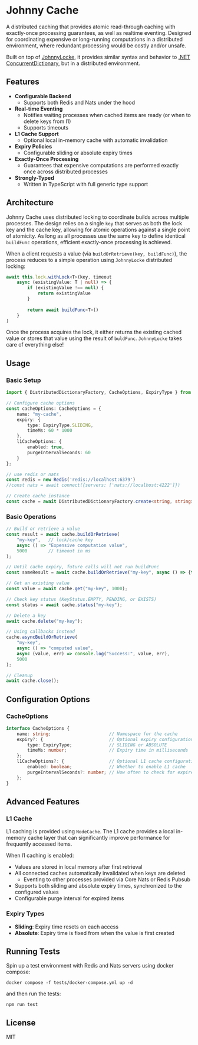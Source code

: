 # Johnny Cache

A distributed caching that provides atomic read-through caching with exactly-once processing guarantees, as well as realtime eventing. Designed for coordinating expensive or long-running computations in a distributed environment, where redundant processing would be costly and/or unsafe.

Built on top of [JohnnyLocke](https://github.com/jbagatta/johnny-locke), it provides similar syntax and behavior to [.NET ConcurrentDictionary](https://learn.microsoft.com/en-us/dotnet/api/system.collections.concurrent.concurrentdictionary-2?view=net-9.0), but in a distributed environment.

## Features

- **Configurable Backend**
    - Supports both Redis and Nats under the hood
- **Real-time Eventing**
    - Notifies waiting processes when cached items are ready (or when to delete keys from l1)
    - Supports timeouts
- **L1 Cache Support**
    - Optional local in-memory cache with automatic invalidation
- **Expiry Policies**
    - Configurable sliding or absolute expiry times
- **Exactly-Once Processing**
    - Guarantees that expensive computations are performed exactly once across distributed processes
- **Strongly-Typed**
    - Written in TypeScript with full generic type support

## Architecture

Johnny Cache uses distributed locking to coordinate builds across multiple processes. The design relies on a single `key` that serves as both the lock key and the cache key, allowing for atomic operations against a single point of atomicity. As long as all processes use the same key to define identical `buildFunc` operations, efficient exactly-once processing is achieved.

When a client requests a value (via `buildOrRetrieve(key, buildFunc)`), the process reduces to a simple operation using `JohnnyLocke` distributed locking:
```typescript
await this.lock.withLock<T>(key, timeout
    async (existingValue: T | null) => {
        if (existingValue !== null) {
            return existingValue
        }
            
        return await buildFunc<T>()
    }
)
```

Once the process acquires the lock, it either returns the existing cached value or stores that value using the result of `buldFunc`. `JohnnyLocke` takes care of everything else!

## Usage

### Basic Setup

```typescript
import { DistributedDictionaryFactory, CacheOptions, ExpiryType } from 'johnny-cache';

// Configure cache options
const cacheOptions: CacheOptions = {
    name: "my-cache",
    expiry: {
        type: ExpiryType.SLIDING,
        timeMs: 60 * 1000 
    },
    l1CacheOptions: {
        enabled: true,
        purgeIntervalSeconds: 60
    }
};

// use redis or nats
const redis = new Redis('redis://localhost:6379')
//const nats = await connect({servers: ['nats://localhost:4222']})

// Create cache instance
const cache = await DistributedDictionaryFactory.create<string, string>(redis, cacheOptions);
```

### Basic Operations

```typescript
// Build or retrieve a value
const result = await cache.buildOrRetrieve(
    "my-key",   // lock/cache key
    async () => "Expensive computation value",
    5000        // timeout in ms
);

// Until cache expiry, future calls will not run buildFunc
const sameResult = await cache.buildOrRetrieve("my-key", async () => {throw new Error()}, 100);

// Get an existing value
const value = await cache.get("my-key", 1000); 

// Check key status (KeyStatus.EMPTY, PENDING, or EXISTS)
const status = await cache.status("my-key"); 

// Delete a key
await cache.delete("my-key");

// Using callbacks instead
cache.asyncBuildOrRetrieve(
    "my-key",
    async () => "computed value",
    async (value, err) => console.log("Success:", value, err),
    5000
);

// Cleanup
await cache.close();
```

## Configuration Options

### CacheOptions

```typescript
interface CacheOptions {
    name: string;                      // Namespace for the cache
    expiry?: {                         // Optional expiry configuration
        type: ExpiryType;              // SLIDING or ABSOLUTE
        timeMs: number;                // Expiry time in milliseconds
    };
    l1CacheOptions?: {                 // Optional L1 cache configuration
        enabled: boolean;              // Whether to enable L1 cache
        purgeIntervalSeconds?: number; // How often to check for expired items
    };
}
```

## Advanced Features

### L1 Cache

L1 caching is provided using `NodeCache`. The L1 cache provides a local in-memory cache layer that can significantly improve performance for frequently accessed items. 

When l1 caching is enabled:
- Values are stored in local memory after first retrieval
- All connected caches automatically invalidated when keys are deleted
    - Eventing to other processes provided via Core Nats or Redis Pubsub
- Supports both sliding and absolute expiry times, synchronized to the configured values
- Configurable purge interval for expired items

### Expiry Types

- **Sliding**: Expiry time resets on each access
- **Absolute**: Expiry time is fixed from when the value is first created

## Running Tests

Spin up a test environment with Redis and Nats servers using docker compose:
```
docker compose -f tests/docker-compose.yml up -d
```

and then run the tests:
```
npm run test
```

## License

MIT 